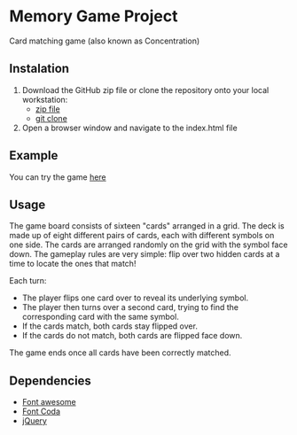 # Memory Game Project
Card matching game (also known as Concentration)

## Instalation
1. Download the GitHub zip file or clone the repository onto your local workstation: 
	* [zip file](https://github.com/a-yasinsky/fend-project-memory-game/archive/master.zip)
	* [git clone](https://github.com/a-yasinsky/fend-project-memory-game.git)
2. Open a browser window and navigate to the index.html file

## Example
You can try the game [here](https://a-yasinsky.github.io/fend-project-memory-game/)

## Usage
The game board consists of sixteen "cards" arranged in a grid. The deck is made up of eight different pairs 
of cards, each with different symbols on one side. The cards are arranged randomly on the grid with the 
symbol face down. The gameplay rules are very simple: 
flip over two hidden cards at a time to locate the ones that match!

Each turn:

* The player flips one card over to reveal its underlying symbol.
* The player then turns over a second card, trying to find the corresponding card with the same symbol.
* If the cards match, both cards stay flipped over.
* If the cards do not match, both cards are flipped face down.

The game ends once all cards have been correctly matched.

## Dependencies

* [Font awesome](http://fontawesome.io/)
* [Font Coda](https://fonts.google.com/specimen/Coda) 
* [jQuery](https://jquery.com/)